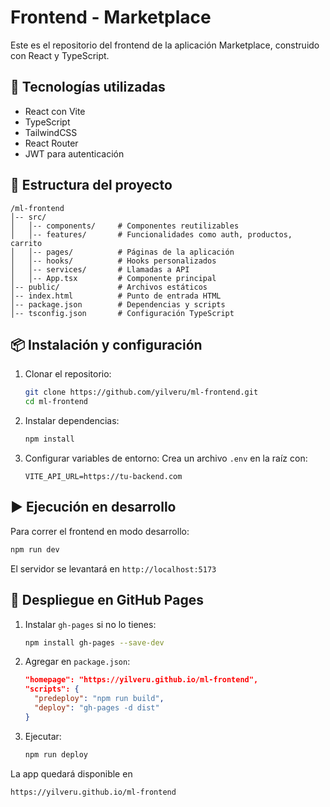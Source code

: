 # Frontend - Marketplace

Este es el repositorio del frontend de la aplicación Marketplace, construido con React y TypeScript.

## 🚀 Tecnologías utilizadas

- React con Vite
- TypeScript
- TailwindCSS
- React Router
- JWT para autenticación

## 📂 Estructura del proyecto

```
/ml-frontend
│-- src/
│   │-- components/     # Componentes reutilizables
│   │-- features/       # Funcionalidades como auth, productos, carrito
│   │-- pages/          # Páginas de la aplicación
│   │-- hooks/          # Hooks personalizados
│   │-- services/       # Llamadas a API
│   │-- App.tsx         # Componente principal
│-- public/             # Archivos estáticos
│-- index.html          # Punto de entrada HTML
│-- package.json        # Dependencias y scripts
│-- tsconfig.json       # Configuración TypeScript
```

## 📦 Instalación y configuración

1. Clonar el repositorio:
   ```bash
   git clone https://github.com/yilveru/ml-frontend.git
   cd ml-frontend
   ```

2. Instalar dependencias:
   ```bash
   npm install
   ```

3. Configurar variables de entorno:
   Crea un archivo `.env` en la raíz con:
   ```env
   VITE_API_URL=https://tu-backend.com
   ```

## ▶️ Ejecución en desarrollo

Para correr el frontend en modo desarrollo:
```bash
npm run dev
```
El servidor se levantará en `http://localhost:5173`

## 🚀 Despliegue en GitHub Pages

1. Instalar `gh-pages` si no lo tienes:
   ```bash
   npm install gh-pages --save-dev
   ```

2. Agregar en `package.json`:
   ```json
   "homepage": "https://yilveru.github.io/ml-frontend",
   "scripts": {
     "predeploy": "npm run build",
     "deploy": "gh-pages -d dist"
   }
   ```

3. Ejecutar:
   ```bash
   npm run deploy
   ```

La app quedará disponible en 

```
https://yilveru.github.io/ml-frontend
```